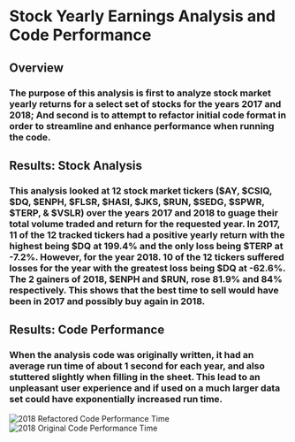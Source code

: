 # Stock Yearly Earnings Analysis and Code Performance
## Overview
### The purpose of this analysis is first to analyze stock market yearly returns for a select set of stocks for the years 2017 and 2018; And second is to attempt to refactor initial code format in order to streamline and enhance performance when running the code.
## Results: Stock Analysis
### This analysis looked at 12 stock market tickers ($AY, $CSIQ, $DQ, $ENPH, $FLSR, $HASI, $JKS, $RUN, $SEDG, $SPWR, $TERP, & $VSLR) over the years 2017 and 2018 to guage their total volume traded and return for the requested year. In 2017, 11 of the 12 tracked tickers had a positive yearly return with the highest being $DQ at 199.4% and the only loss being $TERP at -7.2%. However, for the year 2018. 10 of the 12 tickers suffered losses for the year with the greatest loss being $DQ at -62.6%. The 2 gainers of 2018, $ENPH and $RUN, rose 81.9% and 84% respectively. This shows that the best time to sell would have been in 2017 and possibly buy again in 2018.
## Results: Code Performance
### When the analysis code was originally written, it had an average run time of about 1 second for each year, and also stuttered slightly when filling in the sheet. This lead to an unpleasant user experience and if used on a much larger data set could have exponentially increased run time.
![2018 Refactored Code Performance Time](https://user-images.githubusercontent.com/102704559/164936515-840b199d-118d-4f55-80f7-375b027ff2d3.PNG)
![2018 Original Code Performance Time](https://user-images.githubusercontent.com/102704559/164936510-22955a12-8bd6-4ece-8aa2-fe80b0d20b07.PNG)
